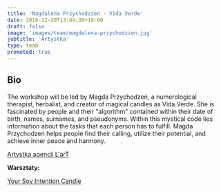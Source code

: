 ```yaml
---
title: 'Magdalena Przychodzień - Vida Verde'
date: 2018-12-20T13:44:30+10:00
draft: false
image: 'images/team/magdalena-przychodzien.jpg'
jobtitle: 'Artystka'
type: team
promoted: true
---
```


## Bio

The workshop will be led by Magda Przychodzeń, a numerological therapist, herbalist, and creator of magical candles as Vida Verde. She is fascinated by people and their "algorithm" contained within their date of birth, names, surnames, and pseudonyms. Within this mystical code lies information about the tasks that each person has to fulfill. Magda Przychodzeń helps people find their calling, utilize their potential, and achieve inner peace and harmony.

[Artystka agencji L'arT](https://lartagency.com/pl/)

**Warsztaty:**

[Your Soy Intention Candle](/warsztaty/sojowa-swieca)
